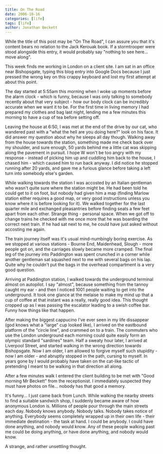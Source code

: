 ```yaml
---
title: On The Road
date: 2006-10-16
categories: [life]
tags: [life]
author: Jonathan Beckett
---
```


While the title of this post may be "On The Road", I can assure you that it's content bears no relation to the Jack Kerouak book. If a stormtrooper were stood alongside this entry, it would probably say "nothing to see here... move along".

This week finds me working in London on a client site. I am sat in an office near Bishopsgate, typing this blog entry into Google Docs because I just pressed the wrong key on this crappy keyboard and lost my first attempt at about this point.

The day started at 5:55am this morning when I woke up moments before the alarm clock - which is funny, because I was only talking to somebody recently about that very subject - how our body clock can be incredibly accurate when we want it to be. For the first time in living memory I had prepared my clothes and bag last night, lending me a few minutes this morning to have a cup of tea before setting off.

Leaving the house at 6:50, I was met at the end of the drive by our cat, who wandered past with a "what the hell are you doing here?" look on his face. It did answer my question about why he sleeps all day though. Walking away from the house towards the station, something made me check back over my shoulder, and sure enough, 50 yards behind me a little cat was skipping along the pavement in pursuit. I hope W won't be too angry with my response - instead of picking him up and cuddling him back to the house, I chased him - which caused him to run back anyway. I did notice he stopped running after 20 yards, and gave me a furious glance before taking a left turn into somebody else's garden.

While walking towards the station I was accosted by an Italian gentleman who wasn't quite sure where the station might be. He had been told he could get to it on foot, but nobody had given him a map (finding Marlow station either requires a good map, or very good instructions unless you know where it is before looking for it). We walked together for the last quarter mile and exchanged pleasantries before finding seats a few feet apart from each other. Strange thing - personal space. When we got off to change trains he checked with me once more that he was boarding the correct next train. If he had sat next to me, he could have just asked without accosting me again.

The train journey itself was it's usual mind-numbingly boring exercise. As we stopped at various stations - Bourne End, Maidenhead, Slough - more people got on, and the carriages slowly became more cramped. The final leg of the journey into Paddington was spent crunched in a corner while another gentleman sat squashed next to me with several bags on his lap. Quite why he couldn't put the bags in the overhead compartment is a very good question.

Arriving at Paddington station, I walked towards the underground terminal almost on autopilot. I say "almost", because something from the tannoy caught my ear - and then I noticed 1001 people waiting to get into the underground. It took one glance at the melaise to make my mind up that a cup of coffee at that instant was a really, really good idea. This thought cropped up as I was passing the escalator leading to a swish coffee bar. Funny how things like that happen.

After making the biggest cappucino I've ever seen in my life dissappear (god knows what a "large" cup looked like), I arrived on the eastbound platform of the "circle line", and crammed on to a train. The commuters who use the London underground each morning could quite easily form an olympic standard "sardines" team. Half a sweaty hour later, I arrived at Liverpool Street, and started walking in the wrong direction towards Bishopsgate. Now I am older, I am allowed to forgive myself such stupidity - now I am older - and abruptly stopped in the path, cursing to myself. In years gone by I would probably have taken on the cat-like tactic of pretending I meant to be walking in that direction all along.

After a few minutes walk I entered the client building to be met with "Good morning Mr Beckett" from the receptionist. I immediately suspected they must have photos on file... nobody has that good a memory.

It's funny... I just came back from Lunch. While walking the nearby streets to find a suitable sandwich shop, I suddenly became aware of how anonymous London is. Millions of people pour through the main streets each day. Nobody knows anybody. Nobody talks. Nobody takes notice of anything. Everybody seems completely wrapped up in their own life - their immediate destination - the task at hand. I could be anybody. I could have done anything, and nobody would know. Any of these people walking past me could be doing anything, or have done anything, and nobody would know.

A strange, and rather unsettling thought.